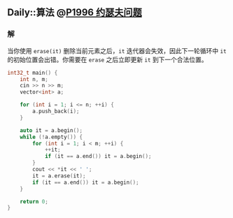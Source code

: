 ## Daily::算法 @[P1996 约瑟夫问题](https://www.luogu.com.cn/problem/P1996)
### 解
当你使用 `erase(it)` 删除当前元素之后，`it` 迭代器会失效，因此下一轮循环中 `it` 的初始位置会出错。你需要在 `erase` 之后立即更新 `it` 到下一个合法位置。
```cpp
int32_t main() {
    int n, m;
    cin >> n >> m;
    vector<int> a;

    for (int i = 1; i <= n; ++i) {
        a.push_back(i);
    }

    auto it = a.begin();
    while (!a.empty()) {
        for (int i = 1; i < m; ++i) {
            ++it;
            if (it == a.end()) it = a.begin();
        }
        cout << *it << ' ';
        it = a.erase(it);
        if (it == a.end()) it = a.begin();
    }

    return 0;
}
```

